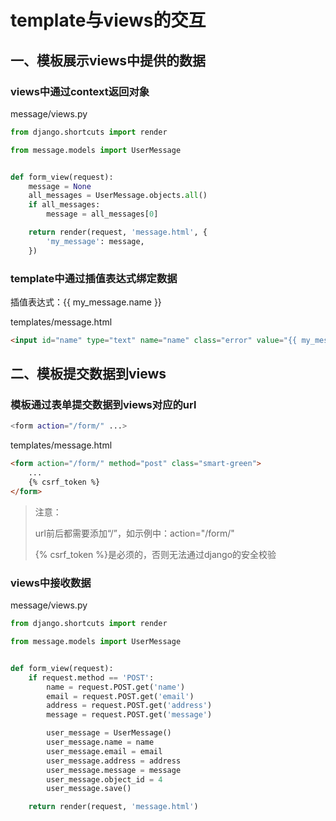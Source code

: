# template与views的交互

## 一、模板展示views中提供的数据

### views中通过context返回对象

message/views.py

```python
from django.shortcuts import render

from message.models import UserMessage


def form_view(request):
    message = None
    all_messages = UserMessage.objects.all()
    if all_messages:
        message = all_messages[0]

    return render(request, 'message.html', {
        'my_message': message,
    })
```

### template中通过插值表达式绑定数据

插值表达式：{{ my_message.name }} 

templates/message.html

```html
<input id="name" type="text" name="name" class="error" value="{{ my_message.name }}" placeholder="请输入您的姓名"/>
```





## 二、模板提交数据到views

### 模板通过表单提交数据到views对应的url

```bash
<form action="/form/" ...>
```

templates/message.html

```html
<form action="/form/" method="post" class="smart-green">
    ...
    {% csrf_token %}
</form>
```

> 注意：
>
> url前后都需要添加“/”，如示例中：action="/form/"
>
> {% csrf_token %}是必须的，否则无法通过django的安全校验

### views中接收数据

message/views.py

```python
from django.shortcuts import render

from message.models import UserMessage


def form_view(request):
    if request.method == 'POST':
        name = request.POST.get('name')
        email = request.POST.get('email')
        address = request.POST.get('address')
        message = request.POST.get('message')

        user_message = UserMessage()
        user_message.name = name
        user_message.email = email
        user_message.address = address
        user_message.message = message
        user_message.object_id = 4
        user_message.save()

    return render(request, 'message.html')
```





